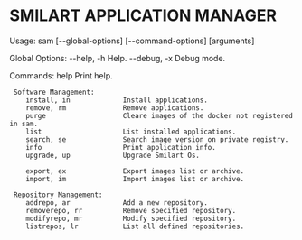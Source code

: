 # SMILART APPLICATION MANAGER #

  Usage:
        sam [--global-options] <command> [--command-options] [arguments]

  Global Options:
        --help, -h              Help.
        --debug, -x             Debug mode.

  Commands:
        help                    Print help.

     Software Management:
        install, in             Install applications.
        remove, rm              Remove applications.
        purge                   Cleare images of the docker not registered in sam.
        list                    List installed applications.
        search, se              Search image version on private registry.
        info                    Print application info.
        upgrade, up             Upgrade Smilart Os.
     
        export, ex              Export images list or archive.
        import, im              Import images list or archive.

     Repository Management:
        addrepo, ar             Add a new repository.
        removerepo, rr          Remove specified repository.
        modifyrepo, mr          Modify specified repository.
        listrepos, lr           List all defined repositories.

